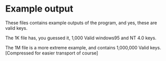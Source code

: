 # Example output

These files contains example outputs of the program, and yes, these are valid keys.

The 1K file has, you guessed it, 1,000 Valid windows95 and NT 4.0 keys.

The 1M file is a more extreme example, and contains 1,000,000 Valid keys. [Compressed for easier transport of course]
